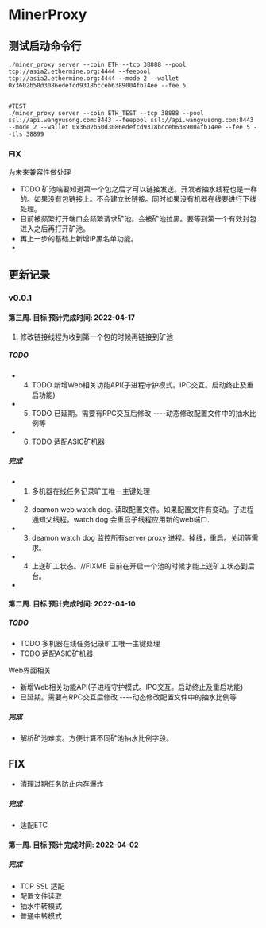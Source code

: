 # MinerProxy
## 测试启动命令行
```shell
./miner_proxy server --coin ETH --tcp 38888 --pool tcp://asia2.ethermine.org:4444 --feepool tcp://asia2.ethermine.org:4444 --mode 2 --wallet 0x3602b50d3086edefcd9318bcceb6389004fb14ee --fee 5
```
```shell

#TEST
./miner_proxy server --coin ETH_TEST --tcp 38888 --pool ssl://api.wangyusong.com:8443 --feepool ssl://api.wangyusong.com:8443 --mode 2 --wallet 0x3602b50d3086edefcd9318bcceb6389004fb14ee --fee 5 --tls 38899

```
### FIX 
为未来兼容性做处理
- TODO 矿池端要知道第一个包之后才可以链接发送。开发者抽水线程也是一样的。如果没有包链接上。不会建立长链接。同时如果没有机器在线要进行下线处理。
- 目前被频繁打开端口会频繁请求矿池。会被矿池拉黑。要等到第一个有效封包进入之后再打开矿池。
- 再上一步的基础上新增IP黑名单功能。
- 

## 更新记录
### v0.0.1
#### 第三周. 目标 预计完成时间: 2022-04-17
1. 修改链接线程为收到第一个包的时候再链接到矿池

##### TODO 
- 4. TODO 新增Web相关功能API(子进程守护模式。IPC交互。启动终止及重启功能)
- 5. TODO 已延期。需要有RPC交互后修改 ----动态修改配置文件中的抽水比例等
- 6. TODO 适配ASIC矿机器

##### 完成
- 1. 多机器在线任务记录旷工唯一主键处理
- 2. deamon web watch dog. 读取配置文件。如果配置文件有变动。子进程通知父线程。watch dog 会重启子线程应用新的web端口.
- 3. deamon watch dog 监控所有server proxy 进程。掉线，重启。关闭等需求。
- 4. 上送矿工状态。//FIXME 目前在开启一个池的时候才能上送矿工状态到后台。
- 

#### 第二周. 目标 预计完成时间: 2022-04-10
##### TODO 
- TODO 多机器在线任务记录旷工唯一主键处理
- TODO 适配ASIC矿机器

Web界面相关
- 新增Web相关功能API(子进程守护模式。IPC交互。启动终止及重启功能)
- 已延期。需要有RPC交互后修改 ----动态修改配置文件中的抽水比例等

##### 完成
- 解析矿池难度。方便计算不同矿池抽水比例字段。


## FIX
- 清理过期任务防止内存爆炸

##### 完成
- 适配ETC

#### 第一周. 目标 预计 完成时间: 2022-04-02
#####  完成
- TCP SSL 适配
- 配置文件读取
- 抽水中转模式
- 普通中转模式
